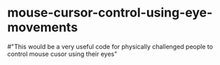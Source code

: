 # mouse-cursor-control-using-eye-movements
#"This would be a very useful code for physically challenged people to control mouse cusor using their eyes"
